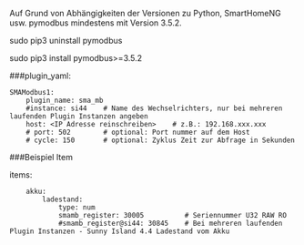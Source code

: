Auf Grund von Abhängigkeiten der Versionen zu Python, SmartHomeNG usw. pymodbus mindestens mit Version 3.5.2.

sudo pip3 uninstall pymodbus

sudo pip3 install pymodbus>=3.5.2

###plugin_yaml:

```
SMAModbus1:
    plugin_name: sma_mb
    #instance: si44    # Name des Wechselrichters, nur bei mehreren laufenden Plugin Instanzen angeben
    host: <IP Adresse reinschreiben>    # z.B.: 192.168.xxx.xxx
    # port: 502        # optional: Port nummer auf dem Host
    # cycle: 150       # optional: Zyklus Zeit zur Abfrage in Sekunden    
```

###Beispiel Item

items:

```
    akku:
        ladestand:
            type: num
            smamb_register: 30005          # Seriennummer U32 RAW RO
            #smamb_register@si44: 30845    # Bei mehreren laufenden Plugin Instanzen - Sunny Island 4.4 Ladestand vom Akku
```
